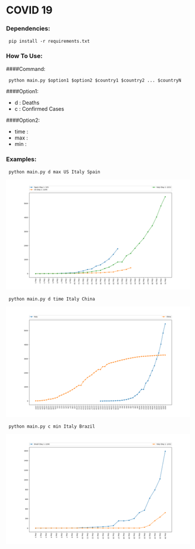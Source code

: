 # COVID 19
### Dependencies:
```console
 pip install -r requirements.txt
```

### How To Use:
####Command:
```console
 python main.py $option1 $option2 $country1 $country2 ... $countryN 
```
####Option1:
- d : Deaths
- c : Confirmed Cases

####Option2:
- time : 
- max :
- min :


### Examples:
```console
 python main.py d max US Italy Spain
```
![alt text](https://github.com/Joaquin98/Covid-19/blob/master/Examples/US_Spain_Italy.png "Logo Title Text 1")

```console
 python main.py d time Italy China
```
![alt text](https://github.com/Joaquin98/Covid-19/blob/master/Examples/China_Italy.png "Logo Title Text 1")

```console
 python main.py c min Italy Brazil
```
![alt text](https://github.com/Joaquin98/Covid-19/blob/master/Examples/Italy_Brazil.png "Logo Title Text 1")
